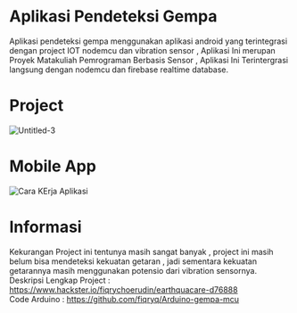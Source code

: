 # Aplikasi Pendeteksi Gempa
Aplikasi pendeteksi gempa menggunakan aplikasi android yang terintegrasi dengan project IOT nodemcu dan vibration sensor , Aplikasi Ini merupan Proyek Matakuliah Pemrograman Berbasis Sensor , Aplikasi Ini Terintergrasi langsung dengan nodemcu dan firebase realtime database.

# Project
![Untitled-3](https://user-images.githubusercontent.com/25787603/71868463-ca4e0480-3140-11ea-80e0-fe4c797a8089.jpg)

# Mobile App
![Cara KErja Aplikasi ](https://user-images.githubusercontent.com/25787603/71868460-c621e700-3140-11ea-85cd-a92810efc5c1.jpg)

# Informasi
  Kekurangan Project ini tentunya masih sangat banyak , project ini masih belum bisa mendeteksi kekuatan getaran , jadi sementara kekuatan   getarannya masih menggunakan potensio dari vibration sensornya. <br>
  Deskripsi Lengkap Project : https://www.hackster.io/fiqrychoerudin/earthquacare-d76888 <br>
  Code Arduino : https://github.com/fiqryq/Arduino-gempa-mcu <br>
  
  


